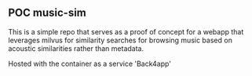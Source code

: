 ## POC music-sim  
This is a simple repo that serves as a proof of concept for a webapp that leverages milvus for similarity searches for browsing music based on acoustic similarities rather than metadata.

Hosted with the container as a service 'Back4app'
